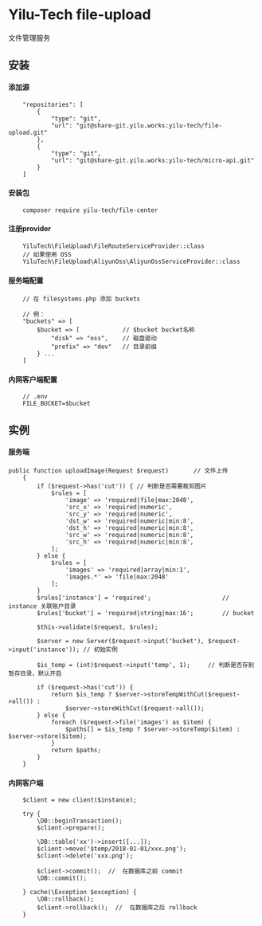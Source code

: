 # Yilu-Tech file-upload

文件管理服务

## 安装

#### 添加源

        "repositories": [
            {
                "type": "git",
                "url": "git@share-git.yilu.works:yilu-tech/file-upload.git"
            },
            {
                "type": "git",
                "url": "git@share-git.yilu.works:yilu-tech/micro-api.git"
            }
        ]

#### 安装包

        composer require yilu-tech/file-center

#### 注册provider
    
        YiluTech\FileUpload\FileRouteServiceProvider::class
        // 如果使用 OSS 
        YiluTech\FileUpload\AliyunOss\AliyunOssServiceProvider::class

#### 服务端配置
        
        // 在 filesystems.php 添加 buckets
        
        // 例：
        "buckets" => [
            $bucket => [            // $bucket bucket名称
                "disk" => "oss",    // 磁盘驱动
                "prefix" => "dev"   // 目录前缀
            } ...
        ]

#### 内网客户端配置

        // .env
        FILE_BUCKET=$bucket

## 实例

#### 服务端

    public function uploadImage(Request $request)       // 文件上传
        {
            if ($request->has('cut')) { // 判断是否需要裁剪图片
                $rules = [
                    'image' => 'required|file|max:2048',
                    'src_x' => 'required|numeric',
                    'src_y' => 'required|numeric',
                    'dst_w' => 'required|numeric|min:8',
                    'dst_h' => 'required|numeric|min:8',
                    'src_w' => 'required|numeric|min:8',
                    'src_h' => 'required|numeric|min:8',
                ];
            } else {
                $rules = [
                    'images' => 'required|array|min:1',
                    'images.*' => 'file|max:2048'
                ];
            }
            $rules['instance'] = 'required';                    // instance 关联账户目录
            $rules['bucket'] = 'required|string|max:16';        // bucket
    
            $this->validate($request, $rules);
    
            $server = new Server($request->input('bucket'), $request->input('instance')); // 初始实例
    
            $is_temp = (int)$request->input('temp', 1);     // 判断是否存到暂存目录，默认开启
    
            if ($request->has('cut')) {
                return $is_temp ? $server->storeTempWithCut($request->all()) :
                    $server->storeWithCut($request->all());
            } else {
                foreach ($request->file('images') as $item) {
                    $paths[] = $is_temp ? $server->storeTemp($item) : $server->store($item);
                }
                return $paths;
            }
        }
        
#### 内网客户端
        
        $client = new client($instance);
        
        try {
            \DB::beginTransaction();
            $client->prepare();
            
            \DB::table('xx')->insert([...]);
            $client->move('$temp/2018-01-01/xxx.png');
            $client->delete('xxx.png');
            
            $client->commit();  //  在数据库之前 commit
            \DB::commit();
        
        } cache(\Exception $exception) {
            \DB::rollback();
            $client->rollback();  //  在数据库之后 rollback
        }